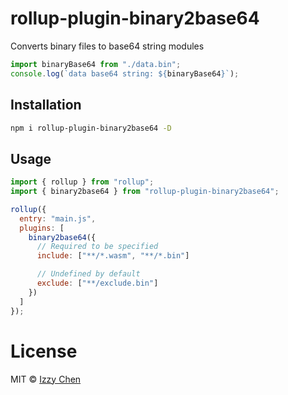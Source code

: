 # rollup-plugin-binary2base64
Converts binary files to base64 string modules

```js
import binaryBase64 from "./data.bin";
console.log(`data base64 string: ${binaryBase64}`);
```

## Installation

```sh
npm i rollup-plugin-binary2base64 -D
```

## Usage

```js
import { rollup } from "rollup";
import { binary2base64 } from "rollup-plugin-binary2base64";

rollup({
  entry: "main.js",
  plugins: [
    binary2base64({
      // Required to be specified
      include: ["**/*.wasm", "**/*.bin"]

      // Undefined by default
      exclude: ["**/exclude.bin"]
    })
  ]
});
```

# License

MIT © [Izzy Chen](mailto:czizzychen@gmail.com)